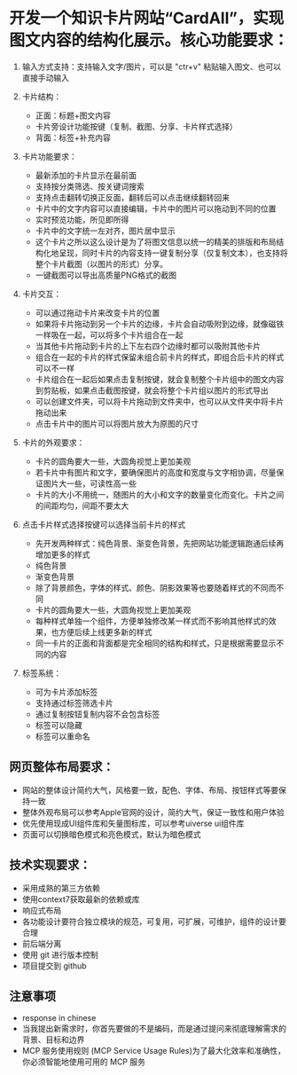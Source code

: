# 开发一个知识卡片网站“CardAll”，实现图文内容的结构化展示。核心功能要求：

1. 输入方式支持：支持输入文字/图片，可以是 "ctr+v" 粘贴输入图文、也可以直接手动输入

2. 卡片结构：
   - 正面：标题+图文内容
   - 卡片旁设计功能按键（复制、截图、分享、卡片样式选择）
   - 背面：标签+补充内容

3. 卡片功能要求：
   - 最新添加的卡片显示在最前面
   - 支持按分类筛选、按关键词搜索
   - 支持点击翻转切换正反面，翻转后可以点击继续翻转回来
   - 卡片中的文字内容可以直接编辑，卡片中的图片可以拖动到不同的位置
   - 实时预览功能，所见即所得
   - 卡片中的文字统一左对齐，图片居中显示
   - 这个卡片之所以这么设计是为了将图文信息以统一的精美的排版和布局结构化地呈现，同时卡片的内容支持一键复制分享（仅复制文本），也支持将整个卡片截图（以图片的形式）分享。
   - 一键截图可以导出高质量PNG格式的截图 

3. 卡片交互：
   - 可以通过拖动卡片来改变卡片的位置
   - 如果将卡片拖动到另一个卡片的边缘，卡片会自动吸附到边缘，就像磁铁一样吸在一起，可以将多个卡片组合在一起
   - 当其他卡片拖动到卡片的上下左右四个边缘时都可以吸附其他卡片
   - 组合在一起的卡片的样式保留未组合前卡片的样式，即组合后卡片的样式可以不一样
   - 卡片组合在一起后如果点击复制按键，就会复制整个卡片组中的图文内容到剪贴板，如果点击截图按键，就会将整个卡片组以图片的形式导出
   - 可以创建文件夹，可以将卡片拖动到文件夹中，也可以从文件夹中将卡片拖动出来
   - 点击卡片中的图片可以将图片放大为原图的尺寸

4. 卡片的外观要求：
   - 卡片的圆角要大一些，大圆角视觉上更加美观
   - 若卡片中有图片和文字，要确保图片的高度和宽度与文字相协调，尽量保证图片大一些，可读性高一些
   - 卡片的大小不用统一，随图片的大小和文字的数量变化而变化。卡片之间的间距均匀，间距不要太大


5. 点击卡片样式选择按键可以选择当前卡片的样式
   - 先开发两种样式：纯色背景、渐变色背景，先把网站功能逻辑跑通后续再增加更多的样式
   - 纯色背景
   - 渐变色背景
   - 除了背景颜色，字体的样式、颜色、阴影效果等也要随着样式的不同而不同
   - 卡片的圆角要大一些，大圆角视觉上更加美观
   - 每种样式单独一个组件，方便单独修改某一样式而不影响其他样式的效果，也方便后续上线更多新的样式
   - 同一卡片的正面和背面都是完全相同的结构和样式，只是根据需要显示不同的内容

6. 标签系统：
   - 可为卡片添加标签
   - 支持通过标签筛选卡片
   - 通过复制按钮复制内容不会包含标签
   - 标签可以隐藏
   - 标签可以重命名

## 网页整体布局要求：
- 网站的整体设计简约大气，风格要一致，配色、字体、布局、按钮样式等要保持一致
- 整体外观布局可以参考Apple官网的设计，简约大气，保证一致性和用户体验
- 优先使用现成UI组件库和矢量图标库，可以参考uiverse ui组件库
- 页面可以切换暗色模式和亮色模式，默认为暗色模式

## 技术实现要求：
- 采用成熟的第三方依赖
- 使用context7获取最新的依赖或库
- 响应式布局
- 各功能设计要符合独立模块的规范，可复用，可扩展，可维护，组件的设计要合理
- 前后端分离
- 使用 git 进行版本控制
- 项目提交到 github

## 注意事项
- response in chinese
- 当我提出新需求时，你首先要做的不是编码，而是通过提问来彻底理解需求的背景、目标和边界
- MCP 服务使用规则 (MCP Service Usage Rules)为了最大化效率和准确性，你必须智能地使用可用的 MCP 服务
